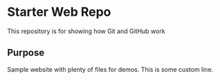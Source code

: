 # Starter Web Repo

This repository is for showing how Git and GitHub work

## Purpose

Sample website with plenty of files for demos. This is some custom line.